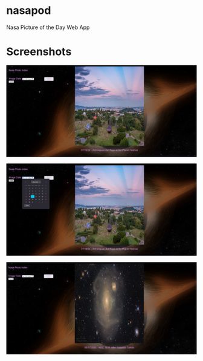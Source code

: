# nasapod
Nasa Picture of the Day Web App



# Screenshots

![](/screenshots/nasa1.png)

![](/screenshots/nasa2.png)

![](/screenshots/nasa3.png)
